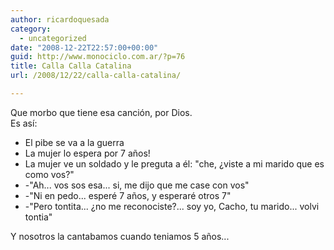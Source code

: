 ```yaml
---
author: ricardoquesada
category:
  - uncategorized
date: "2008-12-22T22:57:00+00:00"
guid: http://www.monociclo.com.ar/?p=76
title: Calla Calla Catalina
url: /2008/12/22/calla-calla-catalina/

---
```

Que morbo que tiene esa canción, por Dios.  
Es así:  

- El pibe se va a la guerra
- La mujer lo espera por 7 años!
- La mujer ve un soldado y le preguta a él: "che, ¿viste a mi marido que es como vos?"
- -"Ah... vos sos esa... si, me dijo que me case con vos"
- -"Ni en pedo... esperé 7 años, y esperaré otros 7"
- -"Pero tontita... ¿no me reconociste?... soy yo, Cacho, tu marido... volvi tontia"

Y nosotros la cantabamos cuando teniamos 5 años...
